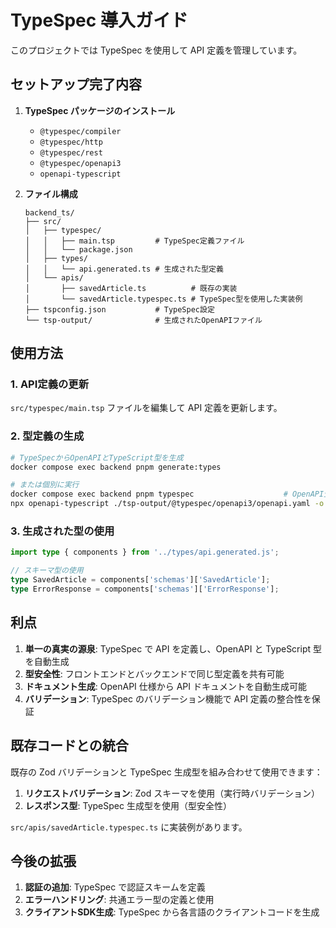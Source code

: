 # TypeSpec 導入ガイド

このプロジェクトでは TypeSpec を使用して API 定義を管理しています。

## セットアップ完了内容

1. **TypeSpec パッケージのインストール**

   - `@typespec/compiler`
   - `@typespec/http`
   - `@typespec/rest`
   - `@typespec/openapi3`
   - `openapi-typescript`

2. **ファイル構成**
   ```
   backend_ts/
   ├── src/
   │   ├── typespec/
   │   │   ├── main.tsp         # TypeSpec定義ファイル
   │   │   └── package.json
   │   ├── types/
   │   │   └── api.generated.ts # 生成された型定義
   │   └── apis/
   │       ├── savedArticle.ts          # 既存の実装
   │       └── savedArticle.typespec.ts # TypeSpec型を使用した実装例
   ├── tspconfig.json           # TypeSpec設定
   └── tsp-output/              # 生成されたOpenAPIファイル
   ```

## 使用方法

### 1. API定義の更新

`src/typespec/main.tsp` ファイルを編集して API 定義を更新します。

### 2. 型定義の生成

```bash
# TypeSpecからOpenAPIとTypeScript型を生成
docker compose exec backend pnpm generate:types

# または個別に実行
docker compose exec backend pnpm typespec                    # OpenAPI生成のみ
npx openapi-typescript ./tsp-output/@typespec/openapi3/openapi.yaml -o ./src/types/api.generated.ts
```

### 3. 生成された型の使用

```typescript
import type { components } from '../types/api.generated.js';

// スキーマ型の使用
type SavedArticle = components['schemas']['SavedArticle'];
type ErrorResponse = components['schemas']['ErrorResponse'];
```

## 利点

1. **単一の真実の源泉**: TypeSpec で API を定義し、OpenAPI と TypeScript 型を自動生成
2. **型安全性**: フロントエンドとバックエンドで同じ型定義を共有可能
3. **ドキュメント生成**: OpenAPI 仕様から API ドキュメントを自動生成可能
4. **バリデーション**: TypeSpec のバリデーション機能で API 定義の整合性を保証

## 既存コードとの統合

既存の Zod バリデーションと TypeSpec 生成型を組み合わせて使用できます：

1. **リクエストバリデーション**: Zod スキーマを使用（実行時バリデーション）
2. **レスポンス型**: TypeSpec 生成型を使用（型安全性）

`src/apis/savedArticle.typespec.ts` に実装例があります。

## 今後の拡張

1. **認証の追加**: TypeSpec で認証スキームを定義
2. **エラーハンドリング**: 共通エラー型の定義と使用
3. **クライアントSDK生成**: TypeSpec から各言語のクライアントコードを生成

